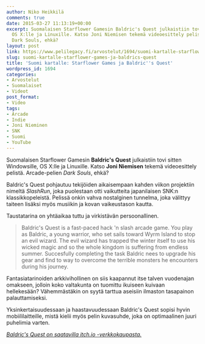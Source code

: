 ```yaml
---
author: Niko Heikkilä
comments: true
date: 2015-03-27 11:13:19+00:00
excerpt: Suomalaisen Starflower Gamesin Baldric's Quest julkaistiin tovi sitten Windowsille,
  OS X:lle ja Linuxille. Katso Joni Niemisen tekemä videoesittely pelistä. Arcade-pelien
  Dark Souls, ehkä?
layout: post
link: https://www.pelilegacy.fi/arvostelut/1694/suomi-kartalle-starflower-games-ja-baldrics-quest
slug: suomi-kartalle-starflower-games-ja-baldrics-quest
title: 'Suomi kartalle: Starflower Games ja Baldric''s Quest'
wordpress_id: 1694
categories:
- Arvostelut
- Suomalaiset
- Videot
post_format:
- Video
tags:
- Arcade
- Indie
- Joni Nieminen
- SNK
- Suomi
- YouTube
---
```


Suomalaisen Starflower Gamesin **Baldric's Quest** julkaistiin tovi sitten Windowsille, OS X:lle ja Linuxille. Katso **Joni Niemisen** tekemä videoesittely pelistä. Arcade-pelien _Dark Souls_, ehkä?

Baldric's Quest pohjautuu tekijöiden aikaisempaan kahden viikon projektiin nimeltä _SlashRun_, joka puolestaan otti vaikutteita japanilaisen SNK:n klassikkopeleistä. Pelissä onkin vahva nostalginen tunnelma, joka välittyy taiteen lisäksi myös musiikin ja kovan vaikeustason kautta.

Taustatarina on yhtäaikaa tuttu ja virkistävän persoonallinen.



<blockquote>Baldric's Quest is a fast-paced hack 'n slash arcade game. You play as Baldric, a young warrior, who set sails toward Wyrm Island to stop an evil wizard. The evil wizard has trapped the winter itself to use his wicked magic and so the whole kingdom is suffering from endless summer. Succesfully completing the task Baldric nees to upgrade his gear and find to way to overcome the terrible monsters he encounters during his journey.</blockquote>



Fantasiatarinoiden arkkivihollinen on siis kaapannut itse talven vuodenajan omakseen, jolloin koko valtakunta on tuomittu ikuiseen kuivaan hellekesään? Vähemmästäkin on syytä tarttua aseisiin ilmaston tasapainon palauttamiseksi.

Yksinkertaisuudessaan ja haastavuudessaan Baldric's Quest sopisi hyvin mobiililaitteille, mistä kielii myös pelin kuvasuhde, joka on optimaalinen juuri puhelimia varten.

[_Baldric's Quest on saatavilla itch.io -verkkokaupasta._](http://starflowergames.itch.io/baldrics-quest)
